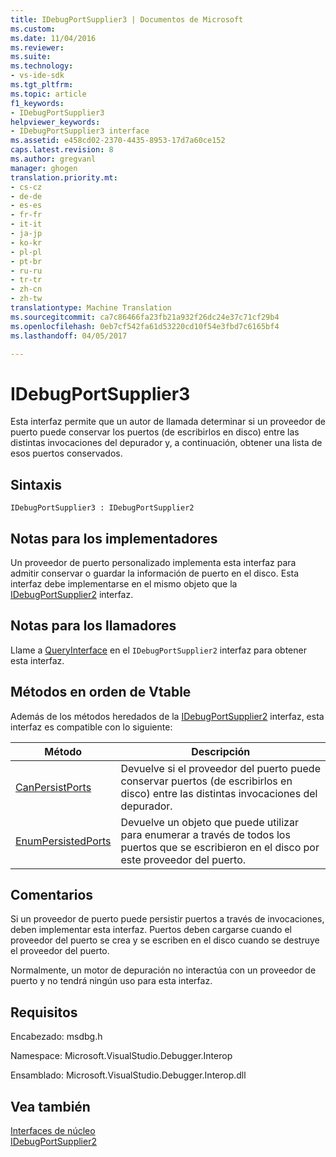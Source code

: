 ```yaml
---
title: IDebugPortSupplier3 | Documentos de Microsoft
ms.custom: 
ms.date: 11/04/2016
ms.reviewer: 
ms.suite: 
ms.technology:
- vs-ide-sdk
ms.tgt_pltfrm: 
ms.topic: article
f1_keywords:
- IDebugPortSupplier3
helpviewer_keywords:
- IDebugPortSupplier3 interface
ms.assetid: e458cd02-2370-4435-8953-17d7a60ce152
caps.latest.revision: 8
ms.author: gregvanl
manager: ghogen
translation.priority.mt:
- cs-cz
- de-de
- es-es
- fr-fr
- it-it
- ja-jp
- ko-kr
- pl-pl
- pt-br
- ru-ru
- tr-tr
- zh-cn
- zh-tw
translationtype: Machine Translation
ms.sourcegitcommit: ca7c86466fa23fb21a932f26dc24e37c71cf29b4
ms.openlocfilehash: 0eb7cf542fa61d53220cd10f54e3fbd7c6165bf4
ms.lasthandoff: 04/05/2017

---
```

# <a name="idebugportsupplier3"></a>IDebugPortSupplier3
Esta interfaz permite que un autor de llamada determinar si un proveedor de puerto puede conservar los puertos (de escribirlos en disco) entre las distintas invocaciones del depurador y, a continuación, obtener una lista de esos puertos conservados.  
  
## <a name="syntax"></a>Sintaxis  
  
```  
IDebugPortSupplier3 : IDebugPortSupplier2  
```  
  
## <a name="notes-for-implementers"></a>Notas para los implementadores  
 Un proveedor de puerto personalizado implementa esta interfaz para admitir conservar o guardar la información de puerto en el disco. Esta interfaz debe implementarse en el mismo objeto que la [IDebugPortSupplier2](../../../extensibility/debugger/reference/idebugportsupplier2.md) interfaz.  
  
## <a name="notes-for-callers"></a>Notas para los llamadores  
 Llame a [QueryInterface](/cpp/atl/queryinterface) en el `IDebugPortSupplier2` interfaz para obtener esta interfaz.  
  
## <a name="methods-in-vtable-order"></a>Métodos en orden de Vtable  
 Además de los métodos heredados de la [IDebugPortSupplier2](../../../extensibility/debugger/reference/idebugportsupplier2.md) interfaz, esta interfaz es compatible con lo siguiente:  
  
|Método|Descripción|  
|------------|-----------------|  
|[CanPersistPorts](../../../extensibility/debugger/reference/idebugportsupplier3-canpersistports.md)|Devuelve si el proveedor del puerto puede conservar puertos (de escribirlos en disco) entre las distintas invocaciones del depurador.|  
|[EnumPersistedPorts](../../../extensibility/debugger/reference/idebugportsupplier3-enumpersistedports.md)|Devuelve un objeto que puede utilizar para enumerar a través de todos los puertos que se escribieron en el disco por este proveedor del puerto.|  
  
## <a name="remarks"></a>Comentarios  
 Si un proveedor de puerto puede persistir puertos a través de invocaciones, deben implementar esta interfaz. Puertos deben cargarse cuando el proveedor del puerto se crea y se escriben en el disco cuando se destruye el proveedor del puerto.  
  
 Normalmente, un motor de depuración no interactúa con un proveedor de puerto y no tendrá ningún uso para esta interfaz.  
  
## <a name="requirements"></a>Requisitos  
 Encabezado: msdbg.h  
  
 Namespace: Microsoft.VisualStudio.Debugger.Interop  
  
 Ensamblado: Microsoft.VisualStudio.Debugger.Interop.dll  
  
## <a name="see-also"></a>Vea también  
 [Interfaces de núcleo](../../../extensibility/debugger/reference/core-interfaces.md)   
 [IDebugPortSupplier2](../../../extensibility/debugger/reference/idebugportsupplier2.md)
